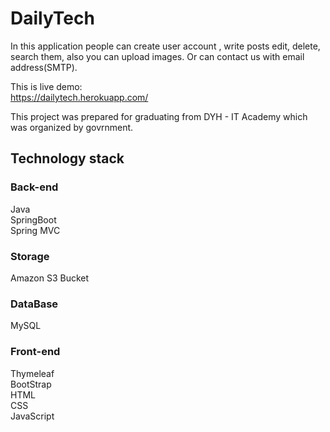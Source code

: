 # DailyTech

In this application people can create user account , write posts edit, delete, search them, also you can upload images. Or can contact us with email address(SMTP).

This is live demo:\
https://dailytech.herokuapp.com/

This project was prepared for graduating from DYH - IT Academy which was organized by govrnment.

## Technology stack

### Back-end
Java\
SpringBoot\
Spring MVC

### Storage
Amazon S3 Bucket

### DataBase
MySQL

### Front-end
Thymeleaf\
BootStrap\
HTML\
CSS\
JavaScript
